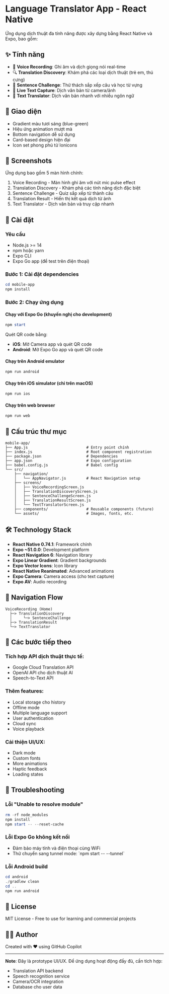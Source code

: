 # Language Translator App - React Native

Ứng dụng dịch thuật đa tính năng được xây dựng bằng React Native và Expo, bao gồm:

## ✨ Tính năng

- 🎤 **Voice Recording**: Ghi âm và dịch giọng nói real-time
- 🔍 **Translation Discovery**: Khám phá các loại dịch thuật (trẻ em, thú cưng)
- 🎯 **Sentence Challenge**: Thử thách sắp xếp câu và học từ vựng
- 📸 **Live Text Capture**: Dịch văn bản từ camera/ảnh
- 📝 **Text Translator**: Dịch văn bản nhanh với nhiều ngôn ngữ

## 🎨 Giao diện

- Gradient màu tươi sáng (blue-green)
- Hiệu ứng animation mượt mà
- Bottom navigation dễ sử dụng
- Card-based design hiện đại
- Icon set phong phú từ Ionicons

## 📱 Screenshots

Ứng dụng bao gồm 5 màn hình chính:
1. Voice Recording - Màn hình ghi âm với nút mic pulse effect
2. Translation Discovery - Khám phá các tính năng dịch đặc biệt
3. Sentence Challenge - Quiz sắp xếp từ thành câu
4. Translation Result - Hiển thị kết quả dịch từ ảnh
5. Text Translator - Dịch văn bản và truy cập nhanh

## 🚀 Cài đặt

### Yêu cầu

- Node.js >= 14
- npm hoặc yarn
- Expo CLI
- Expo Go app (để test trên điện thoại)

### Bước 1: Cài đặt dependencies

```powershell
cd mobile-app
npm install
```

### Bước 2: Chạy ứng dụng

#### Chạy với Expo Go (khuyến nghị cho development)

``` powershell
npm start
```

Quét QR code bằng:
- **iOS**: Mở Camera app và quét QR code
- **Android**: Mở Expo Go app và quét QR code

#### Chạy trên Android emulator

```powershell
npm run android
```

#### Chạy trên iOS simulator (chỉ trên macOS)

```powershell
npm run ios
```

#### Chạy trên web browser

```powershell
npm run web
```

## 📁 Cấu trúc thư mục

```
mobile-app/
├── App.js                          # Entry point chính
├── index.js                        # Root component registration
├── package.json                    # Dependencies
├── app.json                        # Expo configuration
├── babel.config.js                 # Babel config
└── src/
    ├── navigation/
    │   └── AppNavigator.js         # React Navigation setup
    ├── screens/
    │   ├── VoiceRecordingScreen.js
    │   ├── TranslationDiscoveryScreen.js
    │   ├── SentenceChallengeScreen.js
    │   ├── TranslationResultScreen.js
    │   └── TextTranslatorScreen.js
    ├── components/                 # Reusable components (future)
    └── assets/                     # Images, fonts, etc.
```

## 🛠 Technology Stack

- **React Native 0.74.1**: Framework chính
- **Expo ~51.0.0**: Development platform
- **React Navigation 6**: Navigation library
- **Expo Linear Gradient**: Gradient backgrounds
- **Expo Vector Icons**: Icon library
- **React Native Reanimated**: Advanced animations
- **Expo Camera**: Camera access (cho text capture)
- **Expo AV**: Audio recording

## 🎯 Navigation Flow

```
VoiceRecording (Home)
  ├─> TranslationDiscovery
  │     └─> SentenceChallenge
  ├─> TranslationResult
  └─> TextTranslator
```

## 📝 Các bước tiếp theo

### Tích hợp API dịch thuật thực tế:
- Google Cloud Translation API
- OpenAI API cho dịch thuật AI
- Speech-to-Text API

### Thêm features:
- Local storage cho history
- Offline mode
- Multiple language support
- User authentication
- Cloud sync
- Voice playback

### Cải thiện UI/UX:
- Dark mode
- Custom fonts
- More animations
- Haptic feedback
- Loading states

## 🐛 Troubleshooting

### Lỗi "Unable to resolve module"
```powershell
rm -rf node_modules
npm install
npm start -- --reset-cache
```

### Lỗi Expo Go không kết nối
- Đảm bảo máy tính và điện thoại cùng WiFi
- Thử chuyển sang tunnel mode: \`npm start -- --tunnel\`

### Lỗi Android build
```powershell
cd android
./gradlew clean
cd ..
npm run android
```

## 📄 License

MIT License - Free to use for learning and commercial projects

## 👨‍💻 Author

Created with ❤️ using GitHub Copilot

---

**Note**: Đây là prototype UI/UX. Để ứng dụng hoạt động đầy đủ, cần tích hợp:
- Translation API backend
- Speech recognition service
- Camera/OCR integration
- Database cho user data
